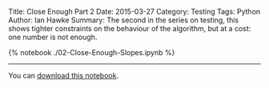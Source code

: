 Title: Close Enough Part 2
Date: 2015-03-27
Category: Testing
Tags: Python
Author: Ian Hawke
Summary: The second in the series on testing, this shows tighter constraints on the behaviour of the algorithm, but at a cost: one number is not enough.

<!-- the next line is the key to include the notebook here: -->

{% notebook ./02-Close-Enough-Slopes.ipynb %}

-------

You can [download this notebook]({filename}/notebooks/02-Close-Enough-Slopes.ipynb).


